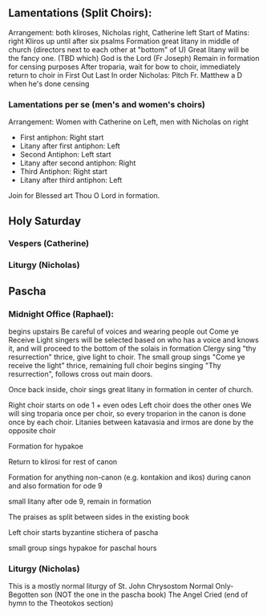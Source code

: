 
## Lamentations (Split Choirs):

Arrangement: both kliroses, Nicholas right, Catherine left
Start of Matins: right Kliros up until after six psalms
Formation great litany in middle of church (directors next to each other at "bottom" of U)
Great litany will be the fancy one. (TBD which)
God is the Lord (Fr Joseph)
Remain in formation for censing purposes
After troparia, wait for bow to choir, immediately return to choir in First Out Last In order
Nicholas: Pitch Fr. Matthew a D when he's done censing

### Lamentations per se (men's and women's choirs) 
Arrangement: Women with Catherine on Left, men with Nicholas on right

- First antiphon: Right start
- Litany after first antiphon: Left
- Second Antiphon: Left start
- Litany after second antiphon: Right
- Third Antiphon: Right start
- Litany after third antiphon: Left

Join for Blessed art Thou O Lord in formation.

## Holy Saturday
### Vespers (Catherine)
### Liturgy (Nicholas)

## Pascha
### Midnight Office  (Raphael):
begins upstairs 
Be careful of voices and wearing people out
Come ye Receive Light singers will be selected based on who has a voice and knows it, and will proceed to the bottom of the solais in formation
Clergy sing "thy resurrection" thrice, give light to choir.
The small group sings "Come ye receive the light" thrice, remaining full choir begins singing "Thy resurrection", follows cross out main doors.

Once back inside, choir sings great litany in formation in center of church.

Right choir starts on ode 1 + even odes
Left choir does the other ones
We will sing troparia once per choir, so every troparion in the canon is done once by each choir.
Litanies between katavasia and irmos are done by the opposite choir

Formation for hypakoe

Return to klirosi for rest of canon

Formation for anything non-canon (e.g. kontakion and ikos) during canon and also formation for ode 9

small litany after ode 9, remain in formation

The praises as split between sides in the existing book

Left choir starts byzantine stichera of pascha

small group sings hypakoe for paschal hours

### Liturgy (Nicholas)
This is a mostly normal liturgy of St. John Chrysostom
Normal Only-Begotten son (NOT the one in the pascha book)
The Angel Cried (end of hymn to the Theotokos section)
